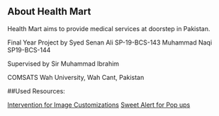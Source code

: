 ## About Health Mart

Health Mart aims to provide medical services at doorstep in Pakistan.

Final Year Project by
Syed Senan Ali      SP-19-BCS-143
Muhammad Naqi       SP19-BCS-144


Supervised by
Sir Muhammad Ibrahim


COMSATS Wah University, Wah Cant, Pakistan


##Used Resources:

<a href="https://image.intervention.io/v2/introduction/installation" target="_blank">Intervention for Image Customizations</a>
<a href="https://sweetalert2.github.io/" target="_blank">Sweet Alert for Pop ups</a>

